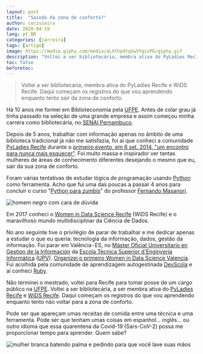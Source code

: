 ```yaml
---
layout: post
title:  "Saindo da zona de conforto?"
author: cecivieira
date: 2020-04-19
lang: pt_BR
categories: [carreira]
tags: [artigo]
image: https://media.giphy.com/media/aLXthp4tqSwVYgzzPG/giphy.gif
description: "Voltei a ser bibliotecária, membra ativa do PyLadies Recife e WiDS Recife. Daqui começam os registros do que vou aprendendo enquanto tento sair da zona de conforto."
toc: false
beforetoc:
---
```

> Voltei a ser bibliotecária, membra ativa do PyLadies Recife e WiDS Recife. Daqui começam os registros do que vou aprendendo enquanto tento sair da zona de conforto.

Há 10 anos me formei em Biblioteconomia pela [UFPE](https://www.ufpe.br/). Antes de colar grau já tinha passado na seleção de uma grande empresa e assim começou minha carrera como bibliotecária, no [SENAI Pernambuco](http://www.pe.senai.br/).

Depois de 5 anos, trabalhar com informação apenas no âmbito de uma biblioteca tradicional já não me satisfazia, foi aí que conheci a comunidade [PyLadies Recife](https://www.instagram.com/pyladiesrecife/) durante o [primeiro evento, em 6 set. 2014, "um encontro para nunca mais esquecer"](http://brasil.pyladies.com/2014/09/19/primeiro-encontro-recife/). Foi muito massa e inspirador ver tantas mulheres de áreas de conhecimento diferentes desejando o mesmo que eu, sair da sua zona de conforto.

Foram várias tentativas de estudar lógica de programação usando [Python](https://www.python.org/) como ferramenta. Acho que fui uma das poucas a passar 4 anos para concluir o curso "[Python para zumbis](https://www.pycursos.com/python-para-zumbis/)" do professor [Fernando Masanori](https://twitter.com/fmasanori).

![homem negro com cara de dúvida](https://media.giphy.com/media/CiYImHHBivpAs/giphy.gif)

Em 2017 conheci o [Women in Data Science Recife](https://www.instagram.com/widsrecife/) (WiDS Recife) e o maravilhoso mundo multidisciplinar da Ciência de Dados.

No ano seguinte tive o privilégio de parar de trabalhar e me dedicar apenas a estudar o que eu queria: tecnologia da informação, dados, gestão da informação. Fui parar em Valência - ES, no [Máster Oficial Universitario en Gestión de la Información](http://mugi.webs.upv.es/) da [Escola Tècnica Superior d'Enginyeria Informàtica](https://www.inf.upv.es/www/etsinf/es/) ([UPV](http://www.upv.es/)). [Organizei o primeiro Women in Data Science Valencia](https://widsvalencia.vlctechhub.org/). Fui acolhida pela comunidade de aprendizagem autogestinada [DevScola](https://devscola.org/) e aí conheci [Ruby](https://www.ruby-lang.org/pt/about/).

Não terminei o mestrado, voltei para Recife para tomar posse de um cargo público na [UFPE](https://www.ufpe.br/). Voltei a ser bibliotecária, a ser membra ativa do [PyLadies Recife](http://twitter.com/pyladies_recife) e [WiDS Recife](http://twitter.com/widsrecife). Daqui começam os registros do que vou aprendendo enquanto tento não voltar para a zona de conforto.

Pode ser que apareçam umas receitas de comida entre uma técnica e uma ferramenta. Pode ser que tenham umas coisas em espanhol… inglês… ou outro idioma que essa quarentena da Covid-19 (Sars-CoV-2) possa me proporcionar tempo para aprender. Quem sabe?

![mulher branca batendo palma e pedindo para que você lave suas mãos](https://media.giphy.com/media/cj2Jay0wKyqFgprCUM/giphy.gif)